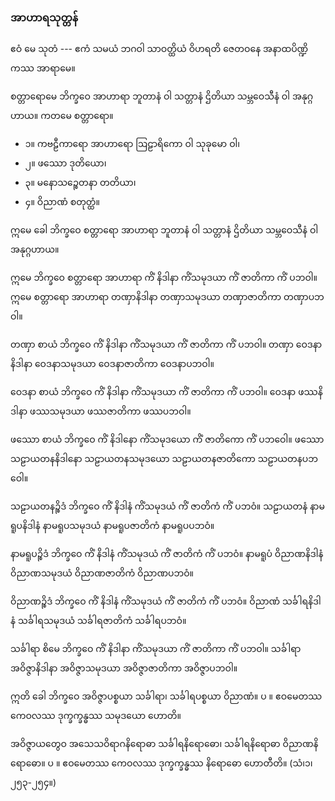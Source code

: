 ### အာဟာရသုတ္တန်

ဧဝံ မေ သုတံ --- ဧကံ သမယံ ဘဂဝါ သာဝတ္ထိယံ ဝိဟရတိ ဇေတဝနေ အနာထပိဏ္ဍိကဿ အာရာမေ။

စတ္တာရောမေ ဘိက္ခဝေ အာဟာရာ ဘူတာနံ ဝါ သတ္တာနံ ဌိတိယာ သမ္ဘဝေသီနံ ဝါ အနုဂ္ဂဟာယ။ ကတမေ စတ္တာရော။

- ၁။ ကဗဠီကာရော အာဟာရော ဩဠာရိကော ဝါ သုခုမော ဝါ၊
- ၂။ ဖဿော ဒုတိယော၊
- ၃။ မနောသဉ္စေတနာ တတိယာ၊
- ၄။ ဝိညာဏံ စတုတ္ထံ။

ဣမေ ခေါ ဘိက္ခဝေ စတ္တာရော အာဟာရာ ဘူတာနံ ဝါ သတ္တာနံ ဌိတိယာ သမ္ဘဝေသီနံ ဝါ အနုဂ္ဂဟာယ။

ဣမေ ဘိက္ခဝေ စတ္တာရော အာဟာရာ ကိံ နိဒါနာ ကိံသမုဒယာ ကိံ ဇာတိကာ ကိံ ပဘဝါ။ 
ဣမေ စတ္တာရော အာဟာရာ တဏှာနိဒါနာ တဏှာသမုဒယာ တဏှာဇာတိကာ တဏှာပဘဝါ။

တဏှာ စာယံ ဘိက္ခဝေ ကိံ နိဒါနာ ကိံသမုဒယာ ကိံ ဇာတိကာ ကိံ ပဘဝါ။ 
တဏှာ ဝေဒနာနိဒါနာ ဝေဒနာသမုဒယာ ဝေဒနာဇာတိကာ ဝေဒနာပဘဝါ။

ဝေဒနာ စာယံ ဘိက္ခဝေ ကိံ နိဒါနာ ကိံသမုဒယာ ကိံ ဇာတိကာ ကိံ ပဘဝါ။ 
ဝေဒနာ ဖဿနိဒါနာ ဖဿသမုဒယာ ဖဿဇာတိကာ ဖဿပဘဝါ။

ဖဿော စာယံ ဘိက္ခဝေ ကိံ နိဒါနော ကိံသမုဒယော ကိံ ဇာတိကော ကိံ ပဘဝေါ။ 
ဖဿော သဠာယတနနိဒါနော သဠာယတနသမုဒယော သဠာယတနဇာတိကော သဠာယတနပဘဝေါ။

သဠာယတနဉ္စိဒံ ဘိက္ခဝေ ကိံ နိဒါနံ ကိံသမုဒယံ ကိံ ဇာတိကံ ကိံ ပဘဝံ။ 
သဠာယတနံ နာမရူပနိဒါနံ နာမရူပသမုဒယံ နာမရူပဇာတိကံ နာမရူပပဘဝံ။

နာမရူပဉ္စိဒံ ဘိက္ခဝေ ကိံ နိဒါနံ ကိံသမုဒယံ ကိံ ဇာတိကံ ကိံ ပဘဝံ။ 
နာမရူပံ ဝိညာဏနိဒါနံ ဝိညာဏသမုဒယံ ဝိညာဏဇာတိကံ ဝိညာဏပဘဝံ။

ဝိညာဏဉ္စိဒံ ဘိက္ခဝေ ကိံ နိဒါနံ ကိံသမုဒယံ ကိံ ဇာတိကံ ကိံ ပဘဝံ။ 
ဝိညာဏံ သင်္ခါရနိဒါနံ သင်္ခါရသမုဒယံ သင်္ခါရဇာတိကံ သင်္ခါရပဘဝံ။

သင်္ခါရာ စိမေ ဘိက္ခဝေ ကိံ နိဒါနာ ကိံသမုဒယာ ကိံ ဇာတိကာ ကိံ ပဘဝါ။ 
သင်္ခါရာ အဝိဇ္ဇာနိဒါနာ အဝိဇ္ဇာသမုဒယာ အဝိဇ္ဇာဇာတိကာ အဝိဇ္ဇာပဘဝါ။

ဣတိ ခေါ ဘိက္ခဝေ အဝိဇ္ဇာပစ္စယာ သင်္ခါရာ၊ သင်္ခါရပစ္စယာ ဝိညာဏံ။ ပ ။ ဧဝမေတဿ ကေဝလဿ ဒုက္ခက္ခန္ဓဿ သမုဒယော ဟောတိ။

အဝိဇ္ဇာယတွေဝ အသေသဝိရာဂနိရောဓာ သင်္ခါရနိရောဓော၊ သင်္ခါရနိရောဓာ ဝိညာဏနိရောဓော။ ပ ။ ဧဝမေတဿ ကေဝလဿ ဒုက္ခက္ခန္ဓဿ နိရောဓော ဟောတီတိ။ (သံ၊၁၊၂၅၃-၂၅၄။)